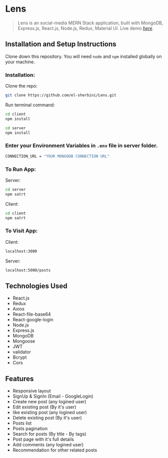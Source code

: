 # Lens

> Lens is an social-media MERN Stack application, built with MongoDB, Express.js, React.js, Node.js, Redux, Material UI.
> Live demo [_here_](https://bre.is/QRfEt3Vu).

## Installation and Setup Instructions

Clone down this repository. You will need `node` and `npm` installed globally on your machine.

### Installation:

Clone the repo:

```sh
git clone https://github.com/el-sherbini/Lens.git
```

Run terminal command:

```sh
cd client
npm install
```

```sh
cd server
npm install
```

### Enter your Environment Variables in `.env` file in server folder.

```sh
CONNECTION_URL = "YOUR MONGODB CONNECTION URL"
```

### To Run App:

Server:
```sh
cd server
npm satrt
```

Client:
```sh
cd client
npm satrt
```

### To Visit App:

Client:
```sh
localhost:3000
```

Server:
```sh
localhost:5000/posts
```

## Technologies Used

- React.js
- Redux
- Axios
- React-file-base64
- React-google-login
- Node.js
- Express.js
- MongoDB
- Mongoose
- JWT
- validator
- Bcrypt
- Cors

## Features

- Responsive layout
- SignUp & SignIn (Email - GoogleLogin)
- Create new post (any logined user)
- Edit existing post (By it's user)
- like existing post (any logined user)
- Delete existing post (By it's user)
- Posts list
- Posts pagination
- Search for posts (By title - By tags)
- Post page with it's full details
- Add comments (any logined user)
- Recommendation for other related posts
